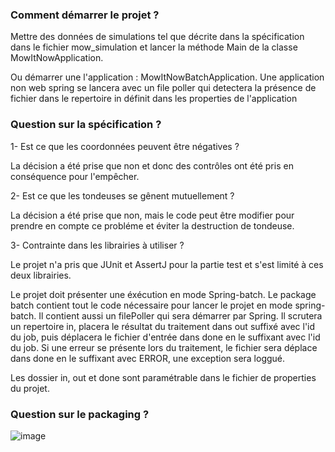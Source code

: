### Comment démarrer le projet ?

Mettre des données de simulations tel que décrite dans la spécification dans le fichier mow_simulation et lancer la méthode Main de la classe MowItNowApplication.

Ou démarrer une l'application : MowItNowBatchApplication. Une application non web spring se lancera avec un file poller qui detectera la présence
de fichier dans le repertoire in définit dans les properties de l'application

### Question sur la spécification ?

1- Est ce que les coordonnées peuvent être négatives ?

La décision a été prise que non et donc des contrôles ont été pris en conséquence pour l'empêcher.

2- Est ce que les tondeuses se gênent mutuellement ?

La décision a été prise que non, mais le code peut être modifier pour prendre en compte ce probléme et éviter la destruction de tondeuse.

3- Contrainte dans les librairies à utiliser ?

Le projet n'a pris que JUnit et AssertJ pour la partie test et s'est limité à ces deux librairies.

Le projet doit présenter une éxécution en mode Spring-batch.
Le package batch contient tout le code nécessaire pour lancer le projet en mode spring-batch.
Il contient aussi un filePoller qui sera démarrer par Spring.
Il scrutera un repertoire in, placera le résultat du traitement dans out suffixé avec l'id du job, puis déplacera le fichier d'entrée dans done en le suffixant avec l'id du job.
Si une erreur se présente lors du traitement, le fichier sera déplace dans done en le suffixant avec ERROR, une exception sera loggué.

Les dossier in, out et done sont paramétrable dans le fichier de properties du projet.

### Question sur le packaging ?

![image](https://github.com/user-attachments/assets/ccd9438a-09d9-494d-a41d-93e70026f0d9)


